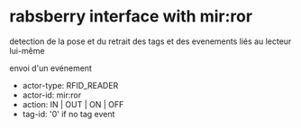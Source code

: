 # rabsberry interface with mir:ror

detection de la pose et du retrait des tags
et des evenements liés au lecteur lui-même

envoi d'un evénement
- actor-type: RFID_READER
- actor-id: mir:ror
- action: IN | OUT | ON | OFF
- tag-id: '0' if no tag event
